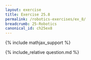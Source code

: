 ```yaml
---
layout: exercise
title: Exercise 25.8
permalink: /robotics-exercises/ex_8/
breadcrumb: 25-Robotics
canonical_id: ch25ex8
---
```


{% include mathjax_support %}
<div id="hiddden">{% include_relative question.md %}</div>